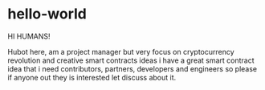# hello-world

HI HUMANS!

Hubot here, am a project manager but very focus on cryptocurrency revolution and creative smart contracts ideas 
i have a great smart contract idea that i need contributors, partners, developers and engineers
so please if anyone out they is interested let discuss about it.
